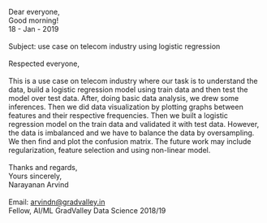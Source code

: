 Dear everyone, <br>
Good morning! <br>
18 - Jan - 2019 <br>
<br>
Subject: use case on telecom industry using logistic regression <br>
<br>
Respected everyone, <br>
<br>
This is a use case on telecom industry where our task is to understand the data, build a logistic regression model using 
train data and then test the model over test data. After, doing basic data analysis, we drew some inferences. Then we did 
data visualization by plotting graphs between features and their respective frequencies. Then we built a logistic regression 
model on the train data and validated it with test data. However, the data is imbalanced and we have to balance the data by 
oversampling. We then find and plot the confusion matrix. The future work may include regularization, feature selection and 
using non-linear model. <br>
<br>
Thanks and regards, <br>
Yours sincerely, <br>
Narayanan Arvind <br>
<br>
Email: arvindn@gradvalley.in <br>
Fellow, AI/ML GradValley Data Science 2018/19



